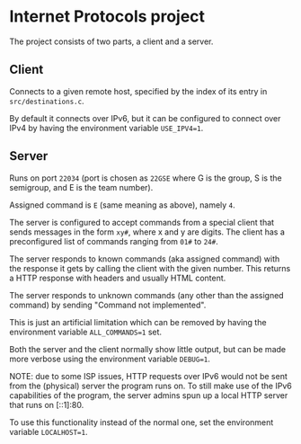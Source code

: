 # Internet Protocols project

The project consists of two parts, a client and a server.

## Client

Connects to a given remote host, specified by the index of its entry in `src/destinations.c`.

By default it connects over IPv6, but it can be configured to connect over IPv4 by having the environment variable `USE_IPV4=1`.

## Server

Runs on port `22034` (port is chosen as `22GSE` where G is the group, S is the semigroup, and E is the team number).

Assigned command is `E` (same meaning as above), namely `4`.

The server is configured to accept commands from a special client that sends messages in the form `xy#`, where x and y are digits. The client has a preconfigured list of commands ranging from `01#` to `24#`.

The server responds to known commands (aka assigned command) with the response it gets by calling the client with the given number. This returns a HTTP response with headers and usually HTML content.

The server responds to unknown commands (any other than the assigned command) by sending "Command not implemented".

This is just an artificial limitation which can be removed by having the environment variable `ALL_COMMANDS=1` set.

Both the server and the client normally show little output, but can be made more verbose using the environment variable `DEBUG=1`.

NOTE: due to some ISP issues, HTTP requests over IPv6 would not be sent from the (physical) server the program runs on. To still make use of the IPv6 capabilities of the program, the server admins spun up a local HTTP server that runs on [::1]:80.

To use this functionality instead of the normal one, set the environment variable `LOCALHOST=1`.
